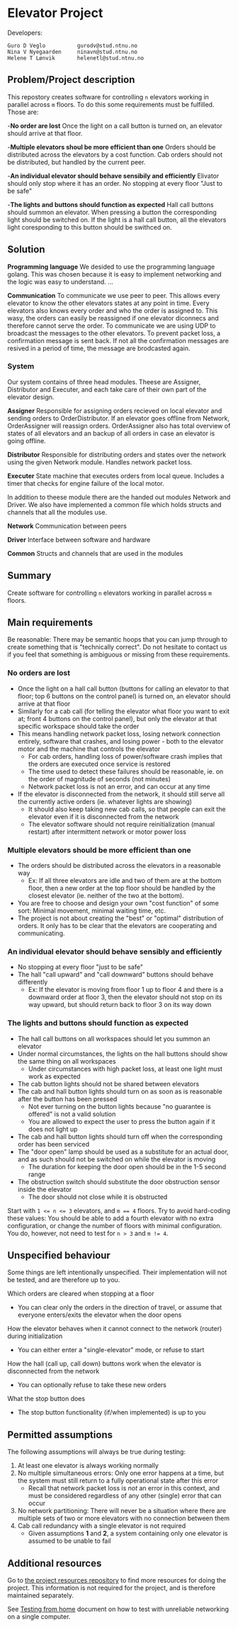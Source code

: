 # Elevator Project

Developers:
```
Guro D Veglo          gurodv@stud.ntnu.no
Nina V Nyegaarden     ninavn@stud.ntnu.no
Helene T Lønvik       helenetl@stud.ntnu.no
```

## Problem/Project description
This repostory creates software for controlling `n` elevators working in parallel across `m` floors. To do this some requirements must be fulfilled. Those are:

  -**No order are lost**
    Once the light on a call button is turned on, an elevator should arrive at that floor. 

  -**Multiple elevators shoul be more efficient than one**
    Orders should be distributed across the elevators by a cost function. Cab orders should not be distributed, but handled by the current peer.

  -**An individual elevator should behave sensibily and efficiently**
    Elivator should only stop where it has an order. No stopping at every floor "Just to be safe"

  -**The lights and buttons should function as expected**
    Hall call buttons should summon an elevator. When pressing a button the corresponding light should be switched on. If the light is a hall call button, all the elevators light coresponding to this button should be swithced on.



## Solution
**Programming language**
We desided to use the programming language golang. This was chosen because it is easy to implement networking and the logic was easy to understand. ...

**Communication**
To communicate we use peer to peer. This allows every elevator to know the other elevators states at any point in time. Every elevators also knows every order and who the order is assigned to. This wasy, the orders can easily be reassigned if one elevator diconnecs and therefore cannot serve the order.
To communicate we are using UDP to broadcast the messages to the other elevators. To prevent packet loss, a confirmation message is sent back. If not all the confirmation messages are resived in a period of time, the message are brodcasted again.  

### System
Our system contains of three head modules. Theese are Assigner, Distributor and Executer, and each take care of their own part of the elevator design.

**Assigner** Responsible for assigning orders recieved on local elevator and sending orders to OrderDistributor. If an elevator goes offline from Network, OrderAssigner will reassign orders. OrderAssigner also has total overview of states of all elevators and an backup of all orders in case an elevator is going offline. 

**Distributor** Responsible for distributing orders and states over the network using the given Network module. Handles network packet loss.

**Executer** State machine that executes orders from local queue. Includes a timer that checks for engine failure of the local motor.

In addition to theese module there are the handed out modules Network and Driver. We also have implemented a common file which holds structs and channels that all the modules use.

**Network** Communication between peers

**Driver** Interface between software and hardware

**Common** Structs and channels that are used in the modules




Summary
-------
Create software for controlling `n` elevators working in parallel across `m` floors.


Main requirements
-----------------
Be reasonable: There may be semantic hoops that you can jump through to create something that is "technically correct". Do not hesitate to contact us if you feel that something is ambiguous or missing from these requirements.

### No orders are lost
 - Once the light on a hall call button (buttons for calling an elevator to that floor; top 6 buttons on the control panel) is turned on, an elevator should arrive at that floor
 - Similarly for a cab call (for telling the elevator what floor you want to exit at; front 4 buttons on the control panel), but only the elevator at that specific workspace should take the order
 - This means handling network packet loss, losing network connection entirely, software that crashes, and losing power - both to the elevator motor and the machine that controls the elevator
   - For cab orders, handling loss of power/software crash implies that the orders are executed once service is restored
   - The time used to detect these failures should be reasonable, ie. on the order of magnitude of seconds (not minutes)
   - Network packet loss is not an error, and can occur at any time
 - If the elevator is disconnected from the network, it should still serve all the currently active orders (ie. whatever lights are showing)
   - It should also keep taking new cab calls, so that people can exit the elevator even if it is disconnected from the network
   - The elevator software should not require reinitialization (manual restart) after intermittent network or motor power loss

### Multiple elevators should be more efficient than one
 - The orders should be distributed across the elevators in a reasonable way
   - Ex: If all three elevators are idle and two of them are at the bottom floor, then a new order at the top floor should be handled by the closest elevator (ie. neither of the two at the bottom).
 - You are free to choose and design your own "cost function" of some sort: Minimal movement, minimal waiting time, etc.
 - The project is not about creating the "best" or "optimal" distribution of orders. It only has to be clear that the elevators are cooperating and communicating.
 
### An individual elevator should behave sensibly and efficiently
 - No stopping at every floor "just to be safe"
 - The hall "call upward" and "call downward" buttons should behave differently
   - Ex: If the elevator is moving from floor 1 up to floor 4 and there is a downward order at floor 3, then the elevator should not stop on its way upward, but should return back to floor 3 on its way down
 
### The lights and buttons should function as expected
 - The hall call buttons on all workspaces should let you summon an elevator
 - Under normal circumstances, the lights on the hall buttons should show the same thing on all workspaces 
   - Under circumstances with high packet loss, at least one light must work as expected
 - The cab button lights should not be shared between elevators
 - The cab and hall button lights should turn on as soon as is reasonable after the button has been pressed
   - Not ever turning on the button lights because "no guarantee is offered" is not a valid solution
   - You are allowed to expect the user to press the button again if it does not light up
 - The cab and hall button lights should turn off when the corresponding order has been serviced
 - The "door open" lamp should be used as a substitute for an actual door, and as such should not be switched on while the elevator is moving
   - The duration for keeping the door open should be in the 1-5 second range
 - The obstruction switch should substitute the door obstruction sensor inside the elevator
   - The door should not close while it is obstructed

 
Start with `1 <= n <= 3` elevators, and `m == 4` floors. Try to avoid hard-coding these values: You should be able to add a fourth elevator with no extra configuration, or change the number of floors with minimal configuration. You do, however, not need to test for `n > 3` and `m != 4`.


Unspecified behaviour
---------------------
Some things are left intentionally unspecified. Their implementation will not be tested, and are therefore up to you.

Which orders are cleared when stopping at a floor
 - You can clear only the orders in the direction of travel, or assume that everyone enters/exits the elevator when the door opens
 
How the elevator behaves when it cannot connect to the network (router) during initialization
 - You can either enter a "single-elevator" mode, or refuse to start
 
How the hall (call up, call down) buttons work when the elevator is disconnected from the network
 - You can optionally refuse to take these new orders
 
What the stop button does
   - The stop button functionality (if/when implemented) is up to you

   
Permitted assumptions
---------------------

The following assumptions will always be true during testing:
 1. At least one elevator is always working normally
 2. No multiple simultaneous errors: Only one error happens at a time, but the system must still return to a fully operational state after this error
    - Recall that network packet loss is *not* an error in this context, and must be considered regardless of any other (single) error that can occur
 3. No network partitioning: There will never be a situation where there are multiple sets of two or more elevators with no connection between them
 4. Cab call redundancy with a single elevator is not required
    - Given assumptions **1** and **2**, a system containing only one elevator is assumed to be unable to fail
   
Additional resources
--------------------

Go to [the project resources repository](https://github.com/TTK4145/Project-resources) to find more resources for doing the project. This information is not required for the project, and is therefore maintained separately.

See [Testing from home](/testing_from_home.md) document on how to test with unreliable networking on a single computer.